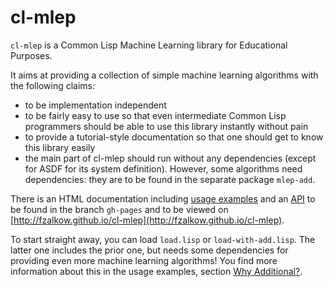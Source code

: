 # cl-mlep

`cl-mlep` is a Common Lisp Machine Learning library for Educational Purposes.

It aims at providing a collection of simple machine learning algorithms with the following claims:

* to be implementation independent
* to be fairly easy to use so that even intermediate Common Lisp programmers should be able to use this library instantly without pain
* to provide a tutorial-style documentation so that one should get to know this library easily
* the main part of cl-mlep should run without any dependencies (except for ASDF for its system definition). However, some algorithms need dependencies: they are to be found in the separate package `mlep-add`.

There is an HTML documentation including [usage examples](http://fzalkow.github.io/cl-mlep/usage_examples.html) and an [API](http://fzalkow.github.io/cl-mlep/api/index.html) to be found in the branch `gh-pages` and to be viewed on [http://fzalkow.github.io/cl-mlep](http://fzalkow.github.io/cl-mlep).

To start straight away, you can load `load.lisp` or `load-with-add.lisp`. The latter one includes the prior one, but needs some dependencies for providing even more machine learning algorithms! You find more information about this in the usage examples, section [Why Additional?](http://fzalkow.github.io/cl-mlep/usage_examples.html#about-add).